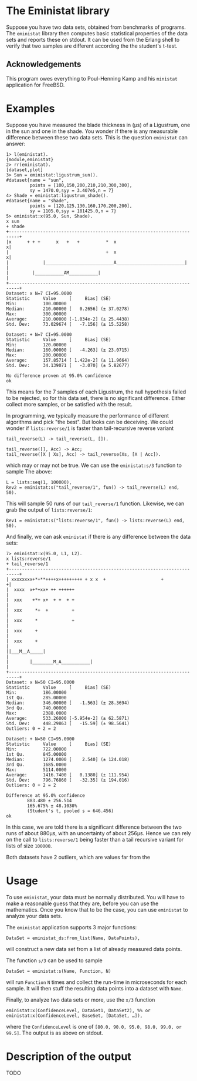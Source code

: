 # The Eministat library

Suppose you have two data sets, obtained from benchmarks of programs. The `eministat` library then computes basic statistical properties of the data sets and reports these on stdout. It can be used from the Erlang shell to verify that two samples are different according the the student's t-test.

## Acknowledgements

This program owes everything to Poul-Henning Kamp and his `ministat` application for FreeBSD.

# Examples

Suppose you have measured the blade thickness in (μs) of a Ligustrum, one in the sun and one in the shade. You wonder if there is any measurable difference between these two data sets. This is the question `eministat` can answer:

	1> l(eministat).
	{module,eministat}
	2> rr(eministat).
	[dataset,plot]
	3> Sun = eministat:ligustrum_sun().
	#dataset{name = "sun",
	         points = [100,150,200,210,210,300,300],
	         sy = 1470.0,syy = 3.407e5,n = 7}
	4> Shade = eministat:ligustrum_shade().
	#dataset{name = "shade",
	         points = [120,125,130,160,170,200,200],
	         sy = 1105.0,syy = 181425.0,n = 7}
	5> eministat:x(95.0, Sun, Shade).
	x sun
	+ shade
	+--------------------------------------------------------------------------+
	|x      + + +      x   +   +          *  x                                x|
	|                                     +  x                                x|
	|             |__________________________A__________________________|      |
	|         |___________AM___________|                                       |
	+--------------------------------------------------------------------------+
	Dataset: x N=7 CI=95.0000
	Statistic     Value     [     Bias] (SE)
	Min:          100.00000
	Median:       210.00000 [   0.2656] (± 37.0278)
	Max:          300.00000
	Average:      210.00000 [-1.034e-2] (± 25.4438)
	Std. Dev:     73.029674 [   -7.156] (± 15.5258)

	Dataset: + N=7 CI=95.0000
	Statistic     Value     [     Bias] (SE)
	Min:          120.00000
	Median:       160.00000 [   -4.263] (± 23.0715)
	Max:          200.00000
	Average:      157.85714 [ 1.422e-2] (± 11.9664)
	Std. Dev:     34.139071 [   -3.070] (± 5.82677)

	No difference proven at 95.0% confidence
	ok

This means for the 7 samples of each Ligustrum, the null hypothesis failed to be rejected, so for this data set, there is no significant difference. Either collect more samples, or be satisfied with the result.

In programming, we typically measure the performance of different algorithms and pick "the best". But looks can be deceiving. We could wonder if `lists:reverse/1` is faster than tail-recursive reverse variant

	tail_reverse(L) -> tail_reverse(L, []).

	tail_reverse([], Acc) -> Acc;
	tail_reverse([X | Xs], Acc) -> tail_reverse(Xs, [X | Acc]).

which may or may not be true. We can use the `eministat:s/3` function to sample The above:

	L = lists:seq(1, 100000),
	Rev2 = eministat:s("tail_reverse/1", fun() -> tail_reverse(L) end, 50).

This will sample 50 runs of our `tail_reverse/1` function. Likewise, we can grab the output of `lists:reverse/1`:

	Rev1 = eministat:s("lists:reverse/1", fun() -> lists:reverse(L) end, 50).

And finally, we can ask `eministat` if there is any difference between the data sets:

	7> eministat:x(95.0, L1, L2). 
	x lists:reverse/1
	+ tail_reverse/1
	+--------------------------------------------------------------------------+
	| xxxxxxxx+*+**++++x+++++++++ + x x  +                     +              +|
	|  xxxx  x+*+xx+ ++ ++++++                                                 |
	|  xxx    +*+ x+  + +  + +                                                 |
	|  xxx     *+  +         +                                                 |
	|  xxx     *             +                                                 |
	|  xxx     +                                                               |
	|  xxx     +                                                               |
	||___M__A_____|                                                            |
	|        |________M_A___________|                                          |
	+--------------------------------------------------------------------------+
	Dataset: x N=50 CI=95.0000
	Statistic     Value     [     Bias] (SE)
	Min:          186.00000
	1st Qu.       285.00000
	Median:       346.00000 [   -1.563] (± 28.3694)
	3rd Qu.       740.00000
	Max:          2388.0000
	Average:      533.26000 [-5.954e-2] (± 62.5871)
	Std. Dev:     448.29863 [   -15.59] (± 98.5641)
	Outliers: 0 + 2 = 2
	
	Dataset: + N=50 CI=95.0000
	Statistic     Value     [     Bias] (SE)
	Min:          722.00000
	1st Qu.       845.00000
	Median:       1274.0000 [    2.540] (± 124.018)
	3rd Qu.       1685.0000
	Max:          5114.0000
	Average:      1416.7400 [   0.1380] (± 111.954)
	Std. Dev:     796.76860 [   -32.35] (± 194.016)
	Outliers: 0 + 2 = 2
	
	Difference at 95.0% confidence
	        883.480 ± 256.514
	        165.675% ± 48.1030%
	        (Student's t, pooled s = 646.456)
	ok

In this case, we are told there is a significant difference between the two runs of about 880μs, with an uncertainty of about 256μs. Hence we can rely on the call to `lists:reverse/1` being faster than a tail recursive variant for lists of size `100000`.

Both datasets have 2 outliers, which are values far from the 

# Usage

To use `eministat`, your data must be normally distributed. You will have to make a reasonable guess that they are, before you can use the mathematics. Once you know that to be the case, you can use `eministat` to analyze your data sets.

The `eministat` application supports 3 major functions:

	DataSet = eministat_ds:from_list(Name, DataPoints),

will construct a new data set from a list of already measured data points.

The function `s/3` can be used to sample

	DataSet = eministat:s(Name, Function, N)

will run `Function` `N` times and collect the run-time in microseconds for each sample. It will then stuff the resulting data points into a dataset with `Name`.

Finally, to analyze two data sets or more, use the `x/3` function

	eministat:x(ConfidenceLevel, DataSet1, DataSet2), %% or
	eministat:x(ConfidenceLevel, BaseSet, [DataSet, …]),

where the `ConfidenceLevel` is one of `[80.0, 90.0, 95.0, 98.0, 99.0, or 99.5]`. The output is as above on stdout.

# Description of the output

TODO
